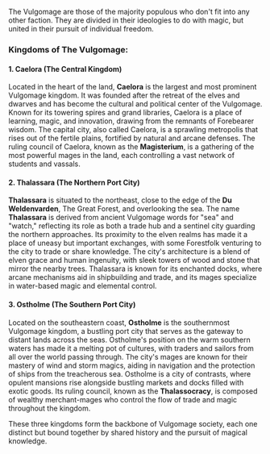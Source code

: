 The Vulgomage are those of the majority populous who don't fit into any other faction. They are divided in their ideologies to do with magic, but united in their pursuit of individual freedom. 

### Kingdoms of The Vulgomage:

#### 1. **Caelora** (The Central Kingdom)

Located in the heart of the land, **Caelora** is the largest and most prominent Vulgomage kingdom. It was founded after the retreat of the elves and dwarves and has become the cultural and political center of the Vulgomage. Known for its towering spires and grand libraries, Caelora is a place of learning, magic, and innovation, drawing from the remnants of Forebearer wisdom. The capital city, also called Caelora, is a sprawling metropolis that rises out of the fertile plains, fortified by natural and arcane defenses. The ruling council of Caelora, known as the **Magisterium**, is a gathering of the most powerful mages in the land, each controlling a vast network of students and vassals.

#### 2. **Thalassara** (The Northern Port City)

**Thalassara** is situated to the northeast, close to the edge of the **Du Weldenvarden**, The Great Forest, and overlooking the sea. The name **Thalassara** is derived from ancient Vulgomage words for "sea" and "watch," reflecting its role as both a trade hub and a sentinel city guarding the northern approaches. Its proximity to the elven realms has made it a place of uneasy but important exchanges, with some Forestfolk venturing to the city to trade or share knowledge. The city's architecture is a blend of elven grace and human ingenuity, with sleek towers of wood and stone that mirror the nearby trees. Thalassara is known for its enchanted docks, where arcane mechanisms aid in shipbuilding and trade, and its mages specialize in water-based magic and elemental control.

#### 3. **Ostholme** (The Southern Port City)

Located on the southeastern coast, **Ostholme** is the southernmost Vulgomage kingdom, a bustling port city that serves as the gateway to distant lands across the seas. Ostholme's position on the warm southern waters has made it a melting pot of cultures, with traders and sailors from all over the world passing through. The city's mages are known for their mastery of wind and storm magics, aiding in navigation and the protection of ships from the treacherous sea. Ostholme is a city of contrasts, where opulent mansions rise alongside bustling markets and docks filled with exotic goods. Its ruling council, known as the **Thalassocracy**, is composed of wealthy merchant-mages who control the flow of trade and magic throughout the kingdom.

These three kingdoms form the backbone of Vulgomage society, each one distinct but bound together by shared history and the pursuit of magical knowledge.